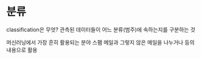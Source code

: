 # 분류
classification은 무엇?
관측된 데이터들이 어느 분류(범주)에 속하는지를 구분하는 것

머신러닝에서 가장 흔히 활용되는 분야
스팸 메일과 그렇지 않은 메일을 나누거나 등의 내용으로 활용

